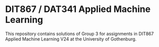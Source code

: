 # DIT867 / DAT341 Applied Machine Learning

This repository contains solutions of Group 3 for assignments in DIT867 Applied Machine Learning V24 at the University of Gothenburg.